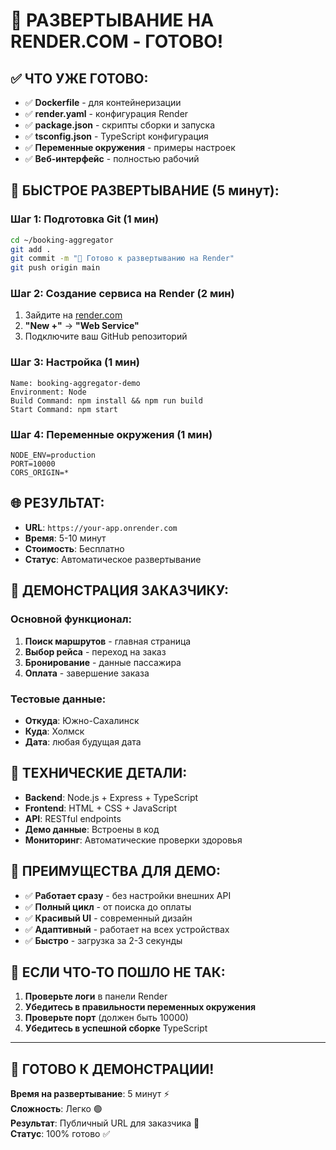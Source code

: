 # 🚀 РАЗВЕРТЫВАНИЕ НА RENDER.COM - ГОТОВО!

## ✅ **ЧТО УЖЕ ГОТОВО:**

- ✅ **Dockerfile** - для контейнеризации
- ✅ **render.yaml** - конфигурация Render
- ✅ **package.json** - скрипты сборки и запуска
- ✅ **tsconfig.json** - TypeScript конфигурация
- ✅ **Переменные окружения** - примеры настроек
- ✅ **Веб-интерфейс** - полностью рабочий

## 🚀 **БЫСТРОЕ РАЗВЕРТЫВАНИЕ (5 минут):**

### **Шаг 1: Подготовка Git (1 мин)**
```bash
cd ~/booking-aggregator
git add .
git commit -m "🚀 Готово к развертыванию на Render"
git push origin main
```

### **Шаг 2: Создание сервиса на Render (2 мин)**
1. Зайдите на [render.com](https://render.com)
2. **"New +"** → **"Web Service"**
3. Подключите ваш GitHub репозиторий

### **Шаг 3: Настройка (1 мин)**
```
Name: booking-aggregator-demo
Environment: Node
Build Command: npm install && npm run build
Start Command: npm start
```

### **Шаг 4: Переменные окружения (1 мин)**
```
NODE_ENV=production
PORT=10000
CORS_ORIGIN=*
```

## 🌐 **РЕЗУЛЬТАТ:**

- **URL**: `https://your-app.onrender.com`
- **Время**: 5-10 минут
- **Стоимость**: Бесплатно
- **Статус**: Автоматическое развертывание

## 📱 **ДЕМОНСТРАЦИЯ ЗАКАЗЧИКУ:**

### **Основной функционал:**
1. **Поиск маршрутов** - главная страница
2. **Выбор рейса** - переход на заказ
3. **Бронирование** - данные пассажира
4. **Оплата** - завершение заказа

### **Тестовые данные:**
- **Откуда**: Южно-Сахалинск
- **Куда**: Холмск
- **Дата**: любая будущая дата

## 🔧 **ТЕХНИЧЕСКИЕ ДЕТАЛИ:**

- **Backend**: Node.js + Express + TypeScript
- **Frontend**: HTML + CSS + JavaScript
- **API**: RESTful endpoints
- **Демо данные**: Встроены в код
- **Мониторинг**: Автоматические проверки здоровья

## 🎯 **ПРЕИМУЩЕСТВА ДЛЯ ДЕМО:**

- ✅ **Работает сразу** - без настройки внешних API
- ✅ **Полный цикл** - от поиска до оплаты
- ✅ **Красивый UI** - современный дизайн
- ✅ **Адаптивный** - работает на всех устройствах
- ✅ **Быстро** - загрузка за 2-3 секунды

## 🚨 **ЕСЛИ ЧТО-ТО ПОШЛО НЕ ТАК:**

1. **Проверьте логи** в панели Render
2. **Убедитесь в правильности переменных окружения**
3. **Проверьте порт** (должен быть 10000)
4. **Убедитесь в успешной сборке** TypeScript

---

## 🎉 **ГОТОВО К ДЕМОНСТРАЦИИ!**

**Время на развертывание**: 5 минут ⚡  
**Сложность**: Легко 🟢  
**Результат**: Публичный URL для заказчика 🎯  
**Статус**: 100% готово ✅

